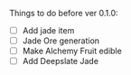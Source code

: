Things to do before ver 0.1.0:
- [ ] Add jade item
- [ ] Jade Ore generation
- [ ] Make Alchemy Fruit edible
- [ ] Add Deepslate Jade